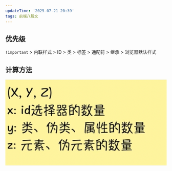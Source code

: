 ```yaml
---
updateTime: '2025-07-21 20:39'
tags: 前端八股文
---
```

## 优先级

`!important` > 内联样式 > ID > 类 > 标签 > 通配符 > 继承 > 浏览器默认样式



## 计算方法

![image-20250721203813506](./img/image-20250721203813506.png)

